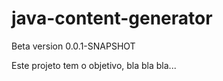 # java-content-generator

Beta version 0.0.1-SNAPSHOT

Este projeto tem o objetivo, bla bla bla...

